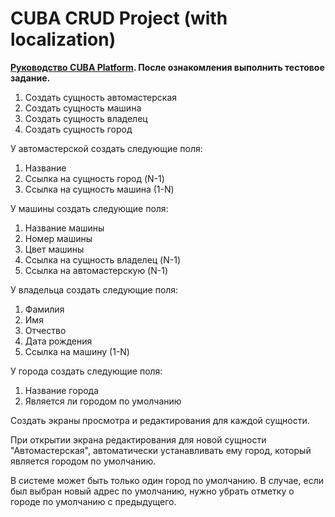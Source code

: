# CUBA CRUD Project (with localization)

**[Руководство CUBA Platform](https://doc.cuba-platform.com/manual-7.2-ru/). После ознакомления выполнить тестовое задание.**

1. Создать сущность автомастерская
2. Создать сущность машина
3. Создать сущность владелец
4. Создать сущность город

У автомастерской создать следующие поля:
1. Название
2. Ссылка на сущность город (N-1)
3. Ссылка на сущность машина (1-N)

У машины создать следующие поля:
1. Название машины
2. Номер машины
3. Цвет машины
4. Ссылка на сущность владелец (N-1)
5. Ссылка на автомастерскую (N-1)

У владельца создать следующие поля:
1. Фамилия
2. Имя
3. Отчество
4. Дата рождения
5. Ссылка на машину (1-N)

У города создать следующие поля:
1. Название города
2. Является ли городом по умолчанию

Создать экраны просмотра и редактирования для каждой сущности.

При открытии экрана редактирования для новой сущности "Автомастерская", автоматически устанавливать ему город, который является городом по умолчанию.

В системе может быть только один город по умолчанию. В случае, если был выбран новый адрес по умолчанию, нужно убрать отметку о городе по умолчанию с предыдущего.
